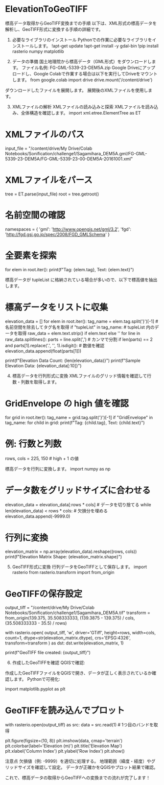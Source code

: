 # ElevationToGeoTIFF

標高データ取得からGeoTIFF変換までの手順
以下は、XML形式の標高データを解析し、GeoTIFF形式に変換する手順の詳細です。

1. 必要なライブラリのインストール
Pythonでの作業に必要なライブラリをインストールします。
!apt-get update
!apt-get install -y gdal-bin
!pip install rasterio numpy matplotlib


2. データの準備
国土地理院から標高データ（GML形式）をダウンロードします。
ファイル名例: FG-GML-5339-23-DEM5A.zip
Google Driveにアップロードし、Google Colabで作業する場合は以下を実行してDriveをマウントします。
from google.colab import drive
drive.mount('/content/drive')

ダウンロードしたファイルを展開します。
展開後のXMLファイルを使用します。

3. XMLファイルの解析
XMLファイルの読み込みと探索
XMLファイルを読み込み、全体構造を確認します。
import xml.etree.ElementTree as ET

# XMLファイルのパス
input_file = "/content/drive/My Drive/Colab Notebooks/Sonification/challenge1/Sagamihara_DEM5A.gml/FG-GML-5339-23-DEM5A/FG-GML-5339-23-00-DEM5A-20161001.xml"

# XMLファイルをパース
tree = ET.parse(input_file)
root = tree.getroot()

# 名前空間の確認
namespaces = {
    'gml': 'http://www.opengis.net/gml/3.2',
    'fgd': 'http://fgd.gsi.go.jp/spec/2008/FGD_GMLSchema'
}

# 全要素を探索
for elem in root.iter():
    print(f"Tag: {elem.tag}, Text: {elem.text}")

標高データが tupleList に格納されている場合が多いので、以下で標高値を抽出します。
# 標高データをリストに収集
elevation_data = []
for elem in root.iter():
    tag_name = elem.tag.split('}')[-1]  # 名前空間を除去してタグ名を取得
    if "tupleList" in tag_name:  # tupleList 内のデータを取得
        raw_data = elem.text.strip() if elem.text else ''
        for line in raw_data.splitlines():
            parts = line.split(',')  # カンマで分割
            if len(parts) == 2 and parts[1].replace('.', '', 1).isdigit():  # 数値を確認
                elevation_data.append(float(parts[1]))

print(f"Elevation Data Count: {len(elevation_data)}")
print(f"Sample Elevation Data: {elevation_data[:10]}")


4. 標高データを行列形式に変換
XMLファイルのグリッド情報を確認して行数・列数を取得します。
# GridEnvelope の high 値を確認
for grid in root.iter():
    tag_name = grid.tag.split('}')[-1]
    if "GridEnvelope" in tag_name:
        for child in grid:
            print(f"Tag: {child.tag}, Text: {child.text}")

# 例: 行数と列数
rows, cols = 225, 150  # high + 1 の値

標高データを行列に変換します。
import numpy as np

# データ数をグリッドサイズに合わせる
elevation_data = elevation_data[:rows * cols]  # データを切り捨てる
while len(elevation_data) < rows * cols:       # 欠損分を埋める
    elevation_data.append(-9999.0)

# 行列に変換
elevation_matrix = np.array(elevation_data).reshape((rows, cols))
print(f"Elevation Matrix Shape: {elevation_matrix.shape}")


5. GeoTIFF形式に変換
行列データをGeoTIFFとして保存します。
import rasterio
from rasterio.transform import from_origin

# GeoTIFFの保存設定
output_tiff = "/content/drive/My Drive/Colab Notebooks/Sonification/challenge1/Sagamihara_DEM5A.tif"
transform = from_origin(139.375, 35.508333333, (139.3875 - 139.375) / cols, (35.508333333 - 35.5) / rows)

with rasterio.open(
    output_tiff,
    'w',
    driver='GTiff',
    height=rows,
    width=cols,
    count=1,
    dtype=str(elevation_matrix.dtype),
    crs='EPSG:4326',
    transform=transform
) as dst:
    dst.write(elevation_matrix, 1)

print(f"GeoTIFF file created: {output_tiff}")


6. 作成したGeoTIFFを確認
QGISで確認:


作成したGeoTIFFファイルをQGISで開き、データが正しく表示されているか確認します。
Pythonで可視化:


import matplotlib.pyplot as plt

# GeoTIFFを読み込んでプロット
with rasterio.open(output_tiff) as src:
    data = src.read(1)  # 1つ目のバンドを取得

plt.figure(figsize=(10, 8))
plt.imshow(data, cmap='terrain')
plt.colorbar(label='Elevation (m)')
plt.title('Elevation Map')
plt.xlabel('Column Index')
plt.ylabel('Row Index')
plt.show()


注意点
欠損値（例: -9999）を適切に処理する。
地理範囲（緯度・経度）やグリッドサイズを確認して設定。
データが正確かをQGISやプロット結果で確認。

これで、標高データの取得からGeoTIFFへの変換までの流れが完了します！
